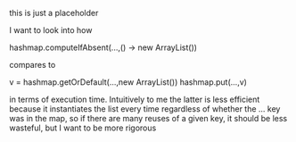 this is just a placeholder

I want to look into how 

hashmap.computeIfAbsent(...,() -> new ArrayList())

compares to 

v = hashmap.getOrDefault(...,new ArrayList())
hashmap.put(...,v)

in terms of execution time.  Intuitively to me the latter is less efficient because it instantiates the list every time regardless of whether the ... key was in the map, so if there are many reuses of a given key, it should be less wasteful, but I want to be more rigorous 